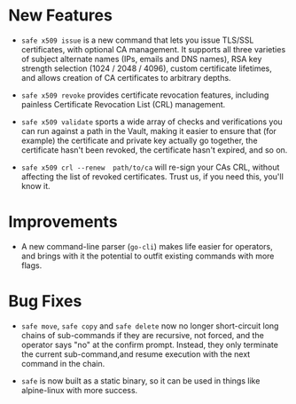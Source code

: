 # New Features

- `safe x509 issue` is a new command that lets you issue TLS/SSL
  certificates, with optional CA management.  It supports all
  three varieties of subject alternate names (IPs, emails and DNS
  names), RSA key strength selection (1024 / 2048 / 4096), custom
  certificate lifetimes, and allows creation of CA certificates
  to arbitrary depths.

- `safe x509 revoke` provides certificate revocation features,
  including painless Certificate Revocation List (CRL) management.

- `safe x509 validate` sports a wide array of checks and
  verifications you can run against a path in the Vault, making it
  easier to ensure that (for example) the certificate and private
  key actually go together, the certificate hasn't been revoked, the
  certificate hasn't expired, and so on.

- `safe x509 crl --renew  path/to/ca` will re-sign your CAs CRL,
  without affecting the list of revoked certificates.  Trust us,
  if you need this, you'll know it.

# Improvements

- A new command-line parser (`go-cli`) makes life easier for
  operators, and brings with it the potential to outfit existing
  commands with more flags.

# Bug Fixes

- `safe move`, `safe copy` and `safe delete` now no longer
  short-circuit long chains of sub-commands if they are recursive,
  not forced, and the operator says "no" at the confirm prompt.
  Instead, they only terminate the current sub-command,and resume
  execution with the next command in the chain.

- `safe` is now built as a static binary, so it can be used in things
  like alpine-linux with more success.

